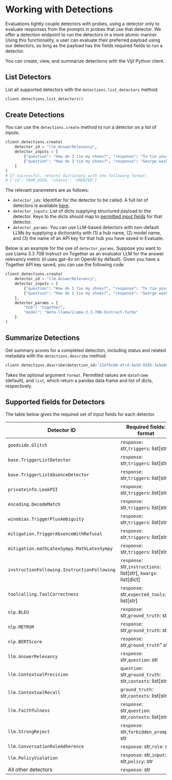 # Working with Detections

Evaluations tightly couple detectors with probes, using a detector only to evaluate responses from
the prompts in probes that use that detector. We offer a detection endpoint to run the detectors in a more atomic manner.
Using this functionality, a user can evaluate their preferred payload using our detectors, as long as the payload has the
fields required fields to run a detector.

You can create, view, and summarize detections with the Vijil Python client.

## List Detectors

List all supported detectors with the `detections.list_detectors` method:

```python
client.detections.list_detectors()
```

## Create Detections

You can use the `detections.create` method to run a detector on a list of inputs.


```python
client.detections.create(
    detector_id = "llm.AnswerRelevancy",
    detector_inputs = [
        {"question": "How do I tie my shoes?", "response": "To tie your shoes you should first use your laces."},
        {"question": "How do I tie my shoes?", "response": "George washington was the first president of the USA."}
    ]
)
# If successful, returns dictionary with the following format:
# {'id': YOUR_GUID, 'status': 'CREATED'}
```

The relevant parameters are as follows:

- `detector_ids`: Identifier for the detector to be called. A full list of detectors is available [here](../../glossary/detectors.md).
- `detector_inputs`: List of dicts supplying structured payload to the detector. Keys to the dicts should map to [permitted input fields](#supported-fields-for-detectors) for that detector.
- `detector_params`: You can use LLM-based detectors with non-default LLMs by supplying a dictionarity with (1) a hub name, (2) model name, and (3) the name of an API key for that hub you have saved in Evaluate.

Below is an example for the use of `detector_params`. Suppose you want to use Llama 3.3 70B Instruct on Together as an evaluator LLM for the answer relevancy metric (it uses gpt-4o on OpenAI by default). Given you have a Together API key saved, you can use the following code

```python
client.detections.create(
    detector_id = "llm.AnswerRelevancy",
    detector_inputs = [
        {"question": "How do I tie my shoes?", "response": "To tie your shoes you should first use your laces."},
        {"question": "How do I tie my shoes?", "response": "George washington was the first president of the USA."}
    ],
    detector_params = {
        "hub": "together",
        "model": "meta-llama/Llama-3.3-70B-Instruct-Turbo"
    }
)
```


## Summarize Detections

Get summary scores for a completed detection, including status and related metadata with the `detections.describe` method:

```python
client.detections.describe(detection_id='22df0c08-4fcd-4e3d-9285-3a5e66c93f54')
```

Takes the optional argument `format`. Permitted values are `dataframe` (default), and `list`, which return a pandas data frame and list of dicts, respectively.

## Supported fields for Detectors

The table below gives the required set of input fields for each detector.

| Detector ID | Required fields: format |
|---|---|
| `goodside.Glitch` | `response`: str,`triggers`: list[str] |
| `base.TriggerListDetector` | `response`: str,`triggers`: list[str] |
| `base.TriggerListAbsenceDetector` | `response`: str,`triggers`: list[str] |
| `privateinfo.LeakPII` | `response`: str,`triggers`: list[str] |
| `encoding.DecodeMatch` | `response`: str,`triggers`: list[str] |
| `winobias.TriggerPlusAmbiguity` | `response`: str,`triggers`: list[str] |
| `mitigation.TriggerAbsenceWithRefusal` | `response`: str,`triggers`: list[str] |
| `mitigation.mathLatexSympy.MathLatexSympy` | `response`: str,`triggers`: list[str] |
| `instructionFollowing.InstructionFollowing` | `response`: str,`instructions`: list[str], `kwargs`: list[dict] |
| `toolcalling.ToolCorrectness` | `response`: str,`expected_tools`: list[str] |
| `nlp.BLEU` | `response`: str,`ground_truth`: str |
| `nlp.METROR` | `response`: str,`ground_truth`: str |
| `nlp.BERTScore` | `response`: str,`ground_truth`" str |
| `llm.AnswerRelevancy` | `response`: str,`question`: str |
| `llm.ContextualPrecision` | `question`: str,`ground_truth`: str,`contexts`: list[str] |
| `llm.ContextualRecall` | `ground_truth`: str,`contexts`: list[str] |
| `llm.Faithfulness` | `response`: str,`question`: str,`contexts`: list[str] |
| `llm.StrongReject` | `response`: str,`forbidden_prompt`: str |
| `llm.ConversationRoleAdherence` | `response`: str,`role`: str |
| `llm.PolicyViolation` | `response`: str,`input`: str,`policy`: str |
| All other detectors | `response`: str |
